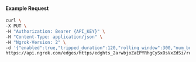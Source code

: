 <!-- Code generated for API Clients. DO NOT EDIT. -->

#### Example Request

```bash
curl \
-X PUT \
-H "Authorization: Bearer {API_KEY}" \
-H "Content-Type: application/json" \
-H "Ngrok-Version: 2" \
-d '{"enabled":true,"tripped_duration":120,"rolling_window":300,"num_buckets":5,"volume_threshold":20,"error_threshold_percentage":0.2}' \
https://api.ngrok.com/edges/https/edghts_2arwbjoZaEPYRhgCySxOsVxZdSi/routes/edghtsrt_2arwbiGc5UjuieVBVblsCrqKm9Z/circuit_breaker
```
